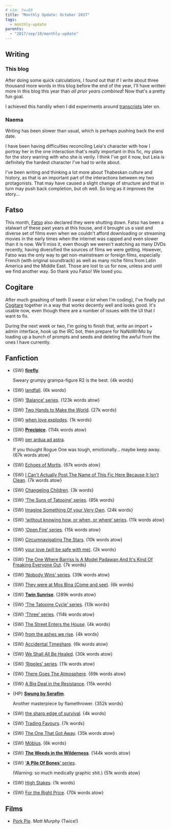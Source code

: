 ```yaml
---
# vim: tw=80
title: "Monthly Update: October 2017"
tags:
  - monthly-update
parents:
  - "2017/sep/10/monthly-update"
---
```


## Writing

### This blog

After doing some quick calculations, I found out that if I write about three
thousand more words in this blog before the end of the year, I'll have written
more in this blog this year than _all prior years combined_! Now that's a pretty
fun goal.

I achieved this handily when I did experiments around [transcripts] later on.

[transcripts]: /tag/transcript

### Naema

Writing has been slower than usual, which is perhaps pushing back the end date.

I have been having difficulties reconciling Leia's character with how I portray
her in the one interaction that's really important in this fic, my plans for the
story warring with who she is verily. I think I've got it now, but Leia is
definitely the hardest character I've had to write about.

I've been writing and thinking a lot more about Thabeskan culture and history,
as that is an important part of the interactions between my two protagonists.
That may have caused a slight change of structure and that in turn may push back
completion, but oh well. So long as it improves the story…

## Fatso

This month, [Fatso] also declared they were shutting down. Fatso has been a
stalwart of these past years at this house, and it brought us a vast and diverse
set of films even when we couldn't afford downloading or streaming movies in the
early times when the internet was capped and even slower than it is now. We'll
miss it, even though we weren't watching as many DVDs recently, having
diversified the sources of films we were getting. However, Fatso was the only
way to get non-mainstream or foreign films, especially French (with original
soundtrack) as well as many niche films from Latin America and the Middle East.
Those are lost to us for now, unless and until we find another way. So thank you
Fatso! We loved you.

[Fatso]: http://www.fatso.co.nz/

## Cogitare

After much gnashing of teeth (I swear _a lot_ when I'm coding), I've finally put
[Cogitare] together in a way that works decently well and looks good. It's
usable now, even though there are a number of issues with the UI that I want to
fix.

During the next week or two, I'm going to finish that, write an import + admin
interface, hook up the IRC bot, then prepare for NaNoWriMo by loading up a bunch
of prompts and seeds and deleting the awful from the ones I have currently.

[Cogitare]: https://cogitare.nz

## Fanfiction

 - {SW} **[firefly](https://archiveofourown.org/works/9164014)**.

   Sweary grumpy grampa-figure R2 is the best. {4k words}

 - {SW} [landfall](https://archiveofourown.org/works/5600413). {6k words}
 - {SW} [‘Balance’ series](https://archiveofourown.org/series/131172). {123k words atow}
 - {SW} [Two Hands to Make the World](https://archiveofourown.org/works/5687815). {27k words}
 - {SW} [when love explodes](https://archiveofourown.org/works/5793757). {1k words}
 - {SW} **[Precipice](https://archiveofourown.org/works/8270582)**. {114k words atow}

 - {SW} [per ardua ad astra](https://archiveofourown.org/works/9223013).

   If you thought Rogue One was tough, emotionally… maybe keep away.
   {67k words atow}

 - {SW} [Echoes of Mortis](https://archiveofourown.org/works/6082215). {67k words atow}
 - {SW} [I Can't Actually Post The Name of This Fic Here Because It Isn't Clean](https://archiveofourown.org/works/7348051). {7k words atow}
 - {SW} [Changeling Children](https://archiveofourown.org/works/6420604). {3k words}
 - {SW} [‘The Suns of Tatooine’ series](https://archiveofourown.org/series/345257). {85k words}
 - {SW} [Imagine Something Of your Very Own](https://archiveofourown.org/works/5549042). {24k words}
 - {SW} [‘without knowing how, or when, or where‘ series](https://archiveofourown.org/series/738735). {11k words atow}
 - {SW} [‘Open Fire’ series](https://archiveofourown.org/series/597679). {15k words atow}
 - {SW} [Circumnavigating The Stars](https://archiveofourown.org/works/6391396). {10k words atow}
 - {SW} [your love (will be safe with me)](https://archiveofourown.org/works/5694505). {2k words}
 - {SW} [The One Where Barriss Is A Model Padawan And It's Kind Of Freaking Everyone Out](https://archiveofourown.org/works/3947530). {7k words}
 - {SW} [‘Nobody Wins’ series](https://archiveofourown.org/series/445195). {39k words atow}
 - {SW} [They were at Mos Bina (Come and see)](https://archiveofourown.org/works/5896798). {6k words}
 - {SW} **[Twin Sunrise](https://archiveofourown.org/works/5162474)**. {289k words atow}
 - {SW} [‘The Tatooine Cycle’ series](https://archiveofourown.org/series/8580). {13k words}
 - {SW} [‘Three’ series](https://archiveofourown.org/series/385267). {114k words atow}
 - {SW} [The Street Enters the House](https://archiveofourown.org/works/5660950). {4k words}
 - {SW} [from the ashes we rise](https://archiveofourown.org/works/2250321). {4k words}
 - {SW} [Accidental Timeshare](https://archiveofourown.org/works/1617767). {6k words atow}
 - {SW} [We Shall All Be Healed](https://archiveofourown.org/works/7103770). {30k words atow}
 - {SW} [‘Ripples’ series](https://archiveofourown.org/series/437479). {11k words atow}
 - {SW} [There Goes The Atmosphere](https://archiveofourown.org/works/3799492). {69k words atow}
 - {SW} [A Big Deal in the Resistance](https://archiveofourown.org/works/7452109). {15k words}

 - {HP} **[Swung by Serafim](https://archiveofourown.org/works/9821300)**.

   Another masterpiece by flamethrower.
   {352k words}

 - {SW} [the sharp edge of survival](https://archiveofourown.org/works/8941432). {4k words}
 - {SW} [Trading Favours](https://archiveofourown.org/works/10738146). {7k words}
 - {SW} [The One That Got Away](https://archiveofourown.org/works/9496871). {35k words atow}
 - {SW} [Möbius](https://archiveofourown.org/works/1514531). {6k words}
 - {SW} **[The Weeds in the Wilderness](https://archiveofourown.org/works/6731101)**. {144k words atow}

 - {SW} [‘**A Pile Of Bones**’ series](https://archiveofourown.org/series/647381).

   (Warning: so much medically graphic shit.)
   {51k words atow}

 - {SW} [High Stakes](https://archiveofourown.org/works/6819610). {1k words}
 - {SW} [For the Right Price](https://archiveofourown.org/works/11021901). {70k words atow}

## Films

 - [Pork Pie](https://en.wikipedia.org/wiki/Pork_Pie_%28film%29).
   _Matt Murphy_ (Twice!)

